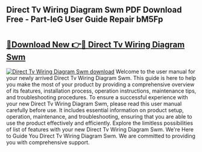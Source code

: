 ## Direct Tv Wiring Diagram Swm PDF Download Free - Part-leG User Guide Repair bM5Fp

# <h2><a href="http://dfixbur.blite.top/?on=Direct+Tv+Wiring+Diagram+Swm">🔗Download New 👉🔴 Direct Tv Wiring Diagram Swm</a></h2>

[![Direct Tv Wiring Diagram Swm download](https://i.imgur.com/lujVjoI.png)](http://dfixbur.blite.top/?on=Direct+Tv+Wiring+Diagram+Swm)
Welcome to the user manual for your newly arrived Direct Tv Wiring Diagram Swm. This guide is here to help you make the most of your product by providing a comprehensive overview of its features, installation process, operation instructions, maintenance tips, and troubleshooting procedures. To ensure a successful experience with your new Direct Tv Wiring Diagram Swm, please read this user manual carefully before use. It includes essential information on product setup, operation, maintenance, and troubleshooting, ensuring that you are able to use the product effectively and efficiently. Explore the limitless possibilities of list of features with your new Direct Tv Wiring Diagram Swm. We're Here to Guide You Direct Tv Wiring Diagram Swm. We are committed to providing you with comprehensive support.
